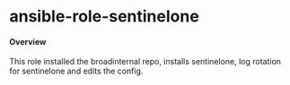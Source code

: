 # ansible-role-sentinelone

#### Overview
This role installed the broadinternal repo, installs sentinelone, log rotation for sentinelone and edits the config.
